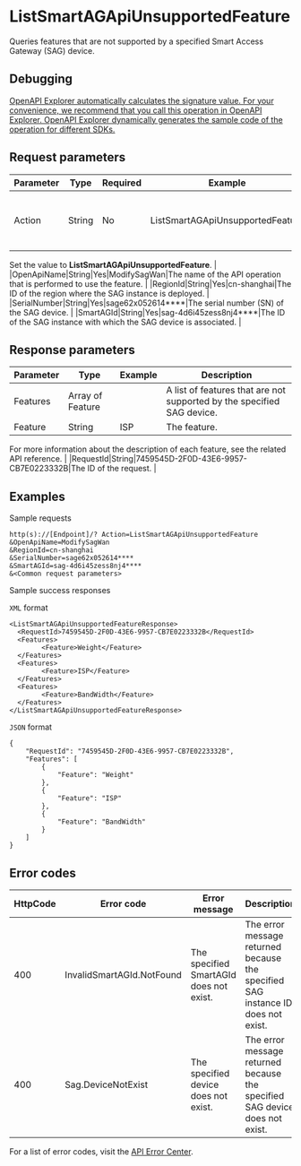 # ListSmartAGApiUnsupportedFeature

Queries features that are not supported by a specified Smart Access Gateway \(SAG\) device.

## Debugging

[OpenAPI Explorer automatically calculates the signature value. For your convenience, we recommend that you call this operation in OpenAPI Explorer. OpenAPI Explorer dynamically generates the sample code of the operation for different SDKs.](https://api.aliyun.com/#product=Smartag&api=ListSmartAGApiUnsupportedFeature&type=RPC&version=2018-03-13)

## Request parameters

|Parameter|Type|Required|Example|Description|
|---------|----|--------|-------|-----------|
|Action|String|No|ListSmartAGApiUnsupportedFeature|The operation that you want to perform.

 Set the value to **ListSmartAGApiUnsupportedFeature**. |
|OpenApiName|String|Yes|ModifySagWan|The name of the API operation that is performed to use the feature. |
|RegionId|String|Yes|cn-shanghai|The ID of the region where the SAG instance is deployed. |
|SerialNumber|String|Yes|sage62x052614\*\*\*\*|The serial number \(SN\) of the SAG device. |
|SmartAGId|String|Yes|sag-4d6i45zess8nj4\*\*\*\*|The ID of the SAG instance with which the SAG device is associated. |

## Response parameters

|Parameter|Type|Example|Description|
|---------|----|-------|-----------|
|Features|Array of Feature| |A list of features that are not supported by the specified SAG device. |
|Feature|String|ISP|The feature.

 For more information about the description of each feature, see the related API reference. |
|RequestId|String|7459545D-2F0D-43E6-9957-CB7E0223332B|The ID of the request. |

## Examples

Sample requests

```
http(s)://[Endpoint]/? Action=ListSmartAGApiUnsupportedFeature
&OpenApiName=ModifySagWan
&RegionId=cn-shanghai
&SerialNumber=sage62x052614****
&SmartAGId=sag-4d6i45zess8nj4****
&<Common request parameters>
```

Sample success responses

`XML` format

```
<ListSmartAGApiUnsupportedFeatureResponse>
  <RequestId>7459545D-2F0D-43E6-9957-CB7E0223332B</RequestId>
  <Features>
        <Feature>Weight</Feature>
  </Features>
  <Features>
        <Feature>ISP</Feature>
  </Features>
  <Features>
        <Feature>BandWidth</Feature>
  </Features>
</ListSmartAGApiUnsupportedFeatureResponse>
```

`JSON` format

```
{
	"RequestId": "7459545D-2F0D-43E6-9957-CB7E0223332B",
	"Features": [
		{
			"Feature": "Weight"
		},
		{
			"Feature": "ISP"
		},
		{
			"Feature": "BandWidth"
		}
	]
}
```

## Error codes

|HttpCode|Error code|Error message|Description|
|--------|----------|-------------|-----------|
|400|InvalidSmartAGId.NotFound|The specified SmartAGId does not exist.|The error message returned because the specified SAG instance ID does not exist.|
|400|Sag.DeviceNotExist|The specified device does not exist.|The error message returned because the specified SAG device does not exist.|

For a list of error codes, visit the [API Error Center](https://error-center.alibabacloud.com/status/product/Smartag).

